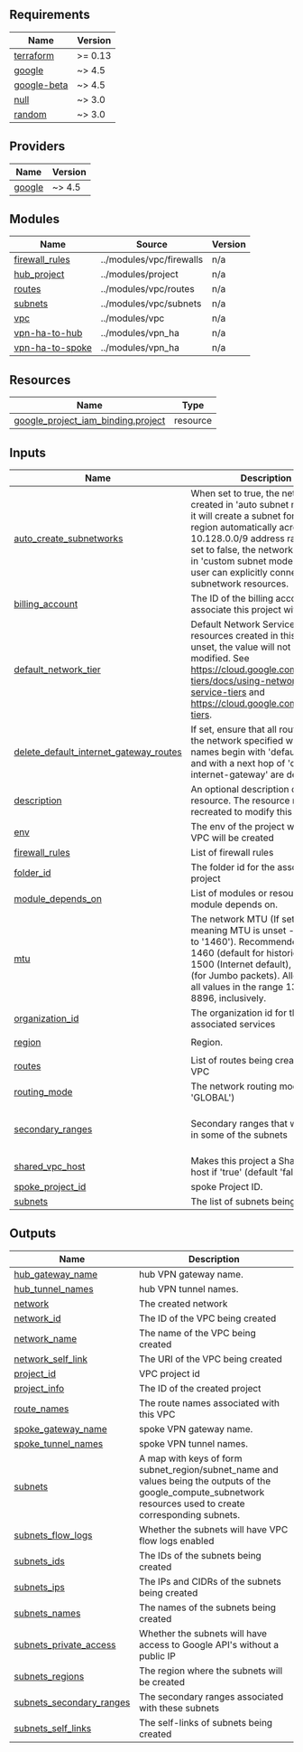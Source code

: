 <!-- BEGIN_TF_DOCS -->
## Requirements

| Name | Version |
|------|---------|
| <a name="requirement_terraform"></a> [terraform](#requirement\_terraform) | >= 0.13 |
| <a name="requirement_google"></a> [google](#requirement\_google) | ~> 4.5 |
| <a name="requirement_google-beta"></a> [google-beta](#requirement\_google-beta) | ~> 4.5 |
| <a name="requirement_null"></a> [null](#requirement\_null) | ~> 3.0 |
| <a name="requirement_random"></a> [random](#requirement\_random) | ~> 3.0 |

## Providers

| Name | Version |
|------|---------|
| <a name="provider_google"></a> [google](#provider\_google) | ~> 4.5 |

## Modules

| Name | Source | Version |
|------|--------|---------|
| <a name="module_firewall_rules"></a> [firewall\_rules](#module\_firewall\_rules) | ../modules/vpc/firewalls | n/a |
| <a name="module_hub_project"></a> [hub\_project](#module\_hub\_project) | ../modules/project | n/a |
| <a name="module_routes"></a> [routes](#module\_routes) | ../modules/vpc/routes | n/a |
| <a name="module_subnets"></a> [subnets](#module\_subnets) | ../modules/vpc/subnets | n/a |
| <a name="module_vpc"></a> [vpc](#module\_vpc) | ../modules/vpc | n/a |
| <a name="module_vpn-ha-to-hub"></a> [vpn-ha-to-hub](#module\_vpn-ha-to-hub) | ../modules/vpn_ha | n/a |
| <a name="module_vpn-ha-to-spoke"></a> [vpn-ha-to-spoke](#module\_vpn-ha-to-spoke) | ../modules/vpn_ha | n/a |

## Resources

| Name | Type |
|------|------|
| [google_project_iam_binding.project](https://registry.terraform.io/providers/hashicorp/google/latest/docs/resources/project_iam_binding) | resource |

## Inputs

| Name | Description | Type | Default | Required |
|------|-------------|------|---------|:--------:|
| <a name="input_auto_create_subnetworks"></a> [auto\_create\_subnetworks](#input\_auto\_create\_subnetworks) | When set to true, the network is created in 'auto subnet mode' and it will create a subnet for each region automatically across the 10.128.0.0/9 address range. When set to false, the network is created in 'custom subnet mode' so the user can explicitly connect subnetwork resources. | `bool` | `false` | no |
| <a name="input_billing_account"></a> [billing\_account](#input\_billing\_account) | The ID of the billing account to associate this project with | `any` | n/a | yes |
| <a name="input_default_network_tier"></a> [default\_network\_tier](#input\_default\_network\_tier) | Default Network Service Tier for resources created in this project. If unset, the value will not be modified. See https://cloud.google.com/network-tiers/docs/using-network-service-tiers and https://cloud.google.com/network-tiers. | `string` | `""` | no |
| <a name="input_delete_default_internet_gateway_routes"></a> [delete\_default\_internet\_gateway\_routes](#input\_delete\_default\_internet\_gateway\_routes) | If set, ensure that all routes within the network specified whose names begin with 'default-route' and with a next hop of 'default-internet-gateway' are deleted | `bool` | `true` | no |
| <a name="input_description"></a> [description](#input\_description) | An optional description of this resource. The resource must be recreated to modify this field. | `string` | `""` | no |
| <a name="input_env"></a> [env](#input\_env) | The env of the project where this VPC will be created | `string` | n/a | yes |
| <a name="input_firewall_rules"></a> [firewall\_rules](#input\_firewall\_rules) | List of firewall rules | `any` | `[]` | no |
| <a name="input_folder_id"></a> [folder\_id](#input\_folder\_id) | The folder id for the associated project | `any` | n/a | yes |
| <a name="input_module_depends_on"></a> [module\_depends\_on](#input\_module\_depends\_on) | List of modules or resources this module depends on. | `list(any)` | `[]` | no |
| <a name="input_mtu"></a> [mtu](#input\_mtu) | The network MTU (If set to 0, meaning MTU is unset - defaults to '1460'). Recommended values: 1460 (default for historic reasons), 1500 (Internet default), or 8896 (for Jumbo packets). Allowed are all values in the range 1300 to 8896, inclusively. | `number` | `0` | no |
| <a name="input_organization_id"></a> [organization\_id](#input\_organization\_id) | The organization id for the associated services | `any` | n/a | yes |
| <a name="input_region"></a> [region](#input\_region) | Region. | `string` | `"europe-west4"` | no |
| <a name="input_routes"></a> [routes](#input\_routes) | List of routes being created in this VPC | `list(map(string))` | `[]` | no |
| <a name="input_routing_mode"></a> [routing\_mode](#input\_routing\_mode) | The network routing mode (default 'GLOBAL') | `string` | `"GLOBAL"` | no |
| <a name="input_secondary_ranges"></a> [secondary\_ranges](#input\_secondary\_ranges) | Secondary ranges that will be used in some of the subnets | `map(list(object({ range_name = string, ip_cidr_range = string })))` | `{}` | no |
| <a name="input_shared_vpc_host"></a> [shared\_vpc\_host](#input\_shared\_vpc\_host) | Makes this project a Shared VPC host if 'true' (default 'false') | `bool` | `true` | no |
| <a name="input_spoke_project_id"></a> [spoke\_project\_id](#input\_spoke\_project\_id) | spoke Project ID. | `string` | n/a | yes |
| <a name="input_subnets"></a> [subnets](#input\_subnets) | The list of subnets being created | `list(map(string))` | n/a | yes |

## Outputs

| Name | Description |
|------|-------------|
| <a name="output_hub_gateway_name"></a> [hub\_gateway\_name](#output\_hub\_gateway\_name) | hub VPN gateway name. |
| <a name="output_hub_tunnel_names"></a> [hub\_tunnel\_names](#output\_hub\_tunnel\_names) | hub VPN tunnel names. |
| <a name="output_network"></a> [network](#output\_network) | The created network |
| <a name="output_network_id"></a> [network\_id](#output\_network\_id) | The ID of the VPC being created |
| <a name="output_network_name"></a> [network\_name](#output\_network\_name) | The name of the VPC being created |
| <a name="output_network_self_link"></a> [network\_self\_link](#output\_network\_self\_link) | The URI of the VPC being created |
| <a name="output_project_id"></a> [project\_id](#output\_project\_id) | VPC project id |
| <a name="output_project_info"></a> [project\_info](#output\_project\_info) | The ID of the created project |
| <a name="output_route_names"></a> [route\_names](#output\_route\_names) | The route names associated with this VPC |
| <a name="output_spoke_gateway_name"></a> [spoke\_gateway\_name](#output\_spoke\_gateway\_name) | spoke VPN gateway name. |
| <a name="output_spoke_tunnel_names"></a> [spoke\_tunnel\_names](#output\_spoke\_tunnel\_names) | spoke VPN tunnel names. |
| <a name="output_subnets"></a> [subnets](#output\_subnets) | A map with keys of form subnet\_region/subnet\_name and values being the outputs of the google\_compute\_subnetwork resources used to create corresponding subnets. |
| <a name="output_subnets_flow_logs"></a> [subnets\_flow\_logs](#output\_subnets\_flow\_logs) | Whether the subnets will have VPC flow logs enabled |
| <a name="output_subnets_ids"></a> [subnets\_ids](#output\_subnets\_ids) | The IDs of the subnets being created |
| <a name="output_subnets_ips"></a> [subnets\_ips](#output\_subnets\_ips) | The IPs and CIDRs of the subnets being created |
| <a name="output_subnets_names"></a> [subnets\_names](#output\_subnets\_names) | The names of the subnets being created |
| <a name="output_subnets_private_access"></a> [subnets\_private\_access](#output\_subnets\_private\_access) | Whether the subnets will have access to Google API's without a public IP |
| <a name="output_subnets_regions"></a> [subnets\_regions](#output\_subnets\_regions) | The region where the subnets will be created |
| <a name="output_subnets_secondary_ranges"></a> [subnets\_secondary\_ranges](#output\_subnets\_secondary\_ranges) | The secondary ranges associated with these subnets |
| <a name="output_subnets_self_links"></a> [subnets\_self\_links](#output\_subnets\_self\_links) | The self-links of subnets being created |
<!-- END_TF_DOCS -->